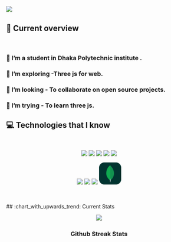 <a href="https://www.facebook.com/p/MX-Zihad-Hasan-100053496549500">
<img class='image-center' src="https://i.ibb.co/zHDCc5L/github-header-image-1.png" />
</a>
<br>

## :eyes: Current overview
<br>


### 🔭 I’m a student in Dhaka Polytechnic institute . 
### 🌱 I’m exploring -Three js for web. 
### 👯 I’m looking - To collaborate on open source projects. 
### 🤔 I’m trying - To learn three js. 

## :computer: Technologies that I know

<br>

<p align="center">
<img src="https://github.com/mir-hussain/mir-hussain/blob/main/images/icons/HTML.png"/>
<img src="https://github.com/mir-hussain/mir-hussain/blob/main/images/icons/css.png"/>
<img src="https://github.com/mir-hussain/mir-hussain/blob/main/images/icons/JavaScript.png"/>
<img src="https://github.com/mir-hussain/mir-hussain/blob/main/images/icons/react.png"/>
<img src="https://github.com/mir-hussain/mir-hussain/blob/main/images/icons/tailwind.png"/>

</p>

<p align="center">
  <img src="https://github.com/mir-hussain/mir-hussain/blob/main/images/icons/firebase.png"/>
<img src="https://github.com/mir-hussain/mir-hussain/blob/main/images/icons/node.png"/>
<img src="https://github.com/mir-hussain/mir-hussain/blob/main/images/icons/express.png"/>
<img src="https://github.com/tandpfun/skill-icons/blob/main/icons/MongoDB.svg" alt="MongoDB Icon" width="60" height="60"/>
</p><br/>

<br>
## :chart_with_upwards_trend: Current Stats
<p align="center">
  <img src="https://i.imgur.com/GZHodUG.png" width="100px"/>
  <h3 align="center">Github  Streak Stats</h3>
</p>

